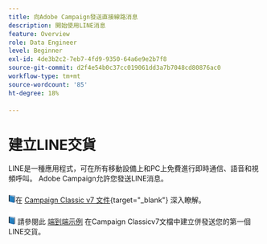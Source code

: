 ```yaml
---
title: 向Adobe Campaign發送直接線路消息
description: 開始使用LINE消息
feature: Overview
role: Data Engineer
level: Beginner
exl-id: 4de3b2c2-7eb7-4fd9-9350-64a6e9e2b7f8
source-git-commit: d2f4e54b0c37cc019061dd3a7b7048cd80876ac0
workflow-type: tm+mt
source-wordcount: '85'
ht-degree: 18%

---
```


# 建立LINE交貨

LINE是一種應用程式，可在所有移動設備上和PC上免費進行即時通信、語音和視頻呼叫。 Adobe Campaign允許您發送LINE消息。


![](../assets/do-not-localize/book.png)在 [Campaign Classic v7 文件](https://experienceleague.adobe.com/docs/campaign-classic/using/sending-messages/line-channel.html?lang=zh-Hant){target=&quot;_blank&quot;} 深入瞭解。

![](../assets/do-not-localize/book.png) 請參閱此 [端到端示例](https://experienceleague.adobe.com/docs/campaign-classic/using/sending-messages/line-channel.html#example--create-and-send-a-personalized-line-message) 在Campaign Classicv7文檔中建立併發送您的第一個LINE交貨。
